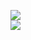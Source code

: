 [![](https://img.shields.io/badge/Made%20With-Github%20Spray-lightgrey.svg?style=for-the-badge&logo=github)](https://github.com/Annihil/github-spray#3391)  
[![](https://i.imgur.com/2DrTn0Z.gif)](https://github.com/Annihil/github-spray)